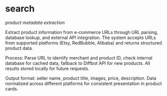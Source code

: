 # search
_product metadata extraction_

Extract product information from e-commerce URLs through URL parsing, database lookup, and external API integration. The system accepts URLs from supported platforms (Etsy, RedBubble, Alibaba) and returns structured product data.

Process: Parse URL to identify merchant and product ID, check internal database for cached data, fallback to Diffbot API for new products. All results stored locally for future requests.

Output format: seller name, product title, images, price, description. Data normalized across different platforms for consistent presentation in product cards.